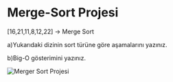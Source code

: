 # Merge-Sort Projesi
[16,21,11,8,12,22] -> Merge Sort

a)Yukarıdaki dizinin sort türüne göre aşamalarını yazınız.

b)Big-O gösterimini yazınız.

![Merger Sort Projesi](https://user-images.githubusercontent.com/69714203/188271337-5ef13111-30b3-4cc9-b08d-899ddc4cb2cf.png)
